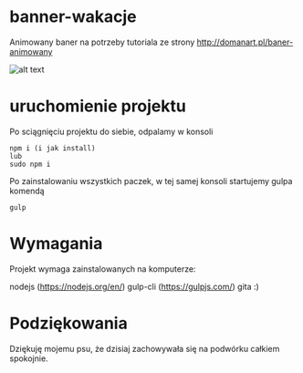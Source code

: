 # banner-wakacje
Animowany baner na potrzeby tutoriala ze strony http://domanart.pl/baner-animowany

![alt text](https://github.com/kartofelek007/banner-wakacje/images/preview.png "Podglad projektu")

# uruchomienie projektu
Po sciągnięciu projektu do siebie, odpalamy w konsoli

```
npm i (i jak install)
lub
sudo npm i
```

Po zainstalowaniu wszystkich paczek, w tej samej konsoli
startujemy gulpa komendą

```
gulp
```

# Wymagania
Projekt wymaga zainstalowanych na komputerze:

nodejs (https://nodejs.org/en/)
gulp-cli (https://gulpjs.com/)
gita :)

# Podziękowania
Dziękuję mojemu psu, że dzisiaj zachowywała się na podwórku całkiem spokojnie.

